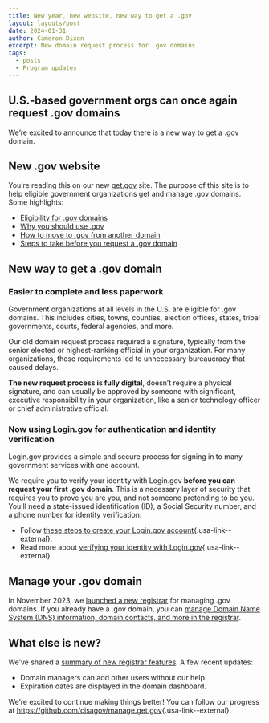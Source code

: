 ```yaml
---
title: New year, new website, new way to get a .gov
layout: layouts/post
date: 2024-01-31
author: Cameron Dixon
excerpt: New domain request process for .gov domains
tags:
  - posts
  - Program updates
---
```


## U.S.-based government orgs can once again request .gov domains

We’re excited to announce that today there is a new way to get a .gov domain.  

## New .gov website

You’re reading this on our new [get.gov](https://get.gov) site. The purpose of this site is to help eligible government organizations get and manage .gov domains. Some highlights:

- [Eligibility for .gov domains](../../domains/eligibility/)
- [Why you should use .gov](../../domains/benefits/)
- [How to move to .gov from another domain](../../domains/moving/)
- [Steps to take before you request a .gov domain](../../domains/before/)

## New way to get a .gov domain

### Easier to complete and less paperwork

Government organizations at all levels in the U.S. are eligible for .gov domains. This includes cities, towns, counties, election offices, states, tribal governments, courts, federal agencies, and more. 

Our old domain request process required a signature, typically from the senior elected or highest-ranking official in your organization. For many organizations, these requirements led to unnecessary bureaucracy that caused delays. 

**The new request process is fully digital**, doesn’t require a physical signature, and can usually be approved by someone with significant, executive responsibility in your organization, like a senior technology officer or chief administrative official.

### Now using Login.gov for authentication and identity verification

Login.gov provides a simple and secure process for signing in to many government services with one account. 

We require you to verify your identity with Login.gov **before you can request your first .gov domain**. This is a necessary layer of security that requires you to prove you are you, and not someone pretending to be you. You’ll need a state-issued identification (ID), a Social Security number, and a phone number for identity verification.

- Follow [these steps to create your Login.gov account](https://login.gov/help/get-started/create-your-account/){.usa-link--external}.
- Read more about [verifying your identity with Login.gov](https://login.gov/help/verify-your-identity/how-to-verify-your-identity/){.usa-link--external}.

## Manage your .gov domain

In November 2023, we [launched a new registrar](../../about/product/) for managing .gov domains. If you already have a .gov domain, you can [manage Domain Name System (DNS) information, domain contacts, and more in the registrar](../../help/domain-management/). 

## What else is new?

We’ve shared a [summary of new registrar features](../../about/product). A few recent updates:

- Domain managers can add other users without our help.
- Expiration dates are displayed in the domain dashboard.

We’re excited to continue making things better! You can follow our progress at <https://github.com/cisagov/manage.get.gov>{.usa-link--external}. 

